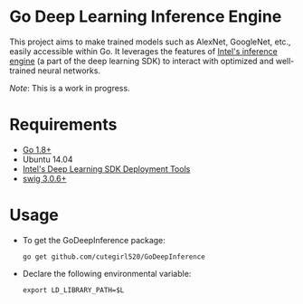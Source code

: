 # Go Deep Learning Inference Engine

This project aims to make trained models such as AlexNet, GoogleNet, etc., easily accessible within Go. It leverages the features of [Intel's inference engine](https://software.intel.com/en-us/deep-learning-sdk) (a part of the deep learning SDK) to interact with optimized and well-trained neural networks.

_Note_: This is a work in progress.

# Requirements

- [Go 1.8+](https://golang.org/)
- Ubuntu 14.04
- [Intel's Deep Learning SDK Deployment Tools](https://software.intel.com/en-us/deep-learning-sdk)
- [swig 3.0.6+](http://www.swig.org/)

# Usage

- To get the GoDeepInference package:

    ```
    go get github.com/cutegirl520/GoDeepInference
    ```

- Declare the following environmental variable:

    ```
    export LD_LIBRARY_PATH=$L